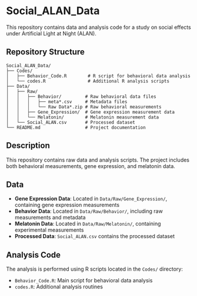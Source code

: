 # Social_ALAN_Data
This repository contains data and analysis code for a study on social effects under Artificial Light at Night (ALAN).

## Repository Structure

```
Social_ALAN_Data/
├── Codes/
│   ├── Behavior_Code.R        # R script for behavioral data analysis
│   └── codes.R                # Additional R analysis scripts
├── Data/
│   ├── Raw/
│   │   ├── Behavior/         # Raw behavioral data files
│   │   │   ├── meta*.csv     # Metadata files
│   │   │   └── Raw Data*.zip # Raw behavioral measurements
│   │   ├── Gene_Expression/  # Gene expression measurement data
│   │   └── Melatonin/        # Melatonin measurement data
│   └── Social_ALAN.csv       # Processed dataset
└── README.md                 # Project documentation
```

## Description

This repository contains raw data and analysis scripts. The project includes both behavioral measurements, gene expression, and melatonin data.

## Data
- **Gene Expression Data**: Located in `Data/Raw/Gene_Expression/`, containing gene expression measurements
- **Behavior Data**: Located in `Data/Raw/Behavior/`, including raw measurements and metadata
- **Melatonin Data**: Located in `Data/Raw/Melatonin/`, containing experimental measurements
- **Processed Data**: `Social_ALAN.csv` contains the processed dataset

## Analysis Code

The analysis is performed using R scripts located in the `Codes/` directory:
- `Behavior_Code.R`: Main script for behavioral data analysis
- `codes.R`: Additional analysis routines